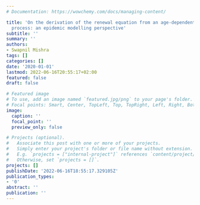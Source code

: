 ```yaml
---
# Documentation: https://wowchemy.com/docs/managing-content/

title: 'On the derivation of the renewal equation from an age-dependent branching
  process: an epidemic modelling perspective'
subtitle: ''
summary: ''
authors:
- Swapnil Mishra
tags: []
categories: []
date: '2020-01-01'
lastmod: 2022-06-16T20:55:17+02:00
featured: false
draft: false

# Featured image
# To use, add an image named `featured.jpg/png` to your page's folder.
# Focal points: Smart, Center, TopLeft, Top, TopRight, Left, Right, BottomLeft, Bottom, BottomRight.
image:
  caption: ''
  focal_point: ''
  preview_only: false

# Projects (optional).
#   Associate this post with one or more of your projects.
#   Simply enter your project's folder or file name without extension.
#   E.g. `projects = ["internal-project"]` references `content/project/deep-learning/index.md`.
#   Otherwise, set `projects = []`.
projects: []
publishDate: '2022-06-16T18:55:17.329105Z'
publication_types:
- '0'
abstract: ''
publication: ''
---
```

